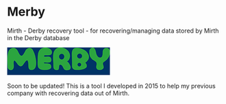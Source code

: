 # Merby
Mirth - Derby recovery tool - for recovering/managing data stored by Mirth in the Derby database

<img src="src/MerbyPackage/Merby.png"/>

Soon to be updated! This is a tool I developed in 2015 to help my previous company with recovering data out of Mirth.
